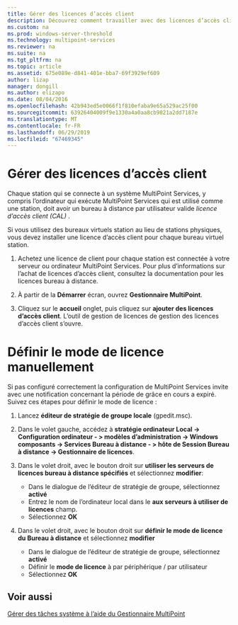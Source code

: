 ```yaml
---
title: Gérer des licences d’accès client
description: Découvrez comment travailler avec des licences d’accès client dans MultiPoint Services
ms.custom: na
ms.prod: windows-server-threshold
ms.technology: multipoint-services
ms.reviewer: na
ms.suite: na
ms.tgt_pltfrm: na
ms.topic: article
ms.assetid: 675e089e-d841-401e-bba7-69f3929ef609
author: lizap
manager: dongill
ms.author: elizapo
ms.date: 08/04/2016
ms.openlocfilehash: 42b943ed5e0066f1f810efaba9e65a529ac25f00
ms.sourcegitcommit: 63926404009f9e1330a4a0aa8cb9821a2dd7187e
ms.translationtype: MT
ms.contentlocale: fr-FR
ms.lasthandoff: 06/29/2019
ms.locfileid: "67469345"
---
```

# <a name="manage-client-access-licenses"></a>Gérer des licences d’accès client
Chaque station qui se connecte à un système MultiPoint Services, y compris l’ordinateur qui exécute MultiPoint Services qui est utilisé comme une station, doit avoir un bureau à distance par utilisateur valide *licence d’accès client (CAL)* .

Si vous utilisez des bureaux virtuels station au lieu de stations physiques, vous devez installer une licence d’accès client pour chaque bureau virtuel station.  
  
1.  Achetez une licence de client pour chaque station est connectée à votre serveur ou ordinateur MultiPoint Services. Pour plus d’informations sur l’achat de licences d’accès client, consultez la documentation pour les licences bureau à distance. 

2.  À partir de la **Démarrer** écran, ouvrez **Gestionnaire MultiPoint**.  
  
3.  Cliquez sur le **accueil** onglet, puis cliquez sur **ajouter des licences d’accès client**.  L’outil de gestion de licences de gestion des licences d’accès client s’ouvre.

# <a name="set-the-licensing-mode-manually"></a>Définir le mode de licence manuellement
Si pas configuré correctement la configuration de MultiPoint Services invite avec une notification concernant la période de grâce en cours a expiré. Suivez ces étapes pour définir le mode de licence :

1. Lancez **éditeur de stratégie de groupe locale** (gpedit.msc).

2. Dans le volet gauche, accédez à **stratégie ordinateur Local -> Configuration ordinateur - > modèles d’administration -> Windows composants -> Services Bureau à distance - > hôte de Session Bureau à distance -> Gestionnaire de licences**.

3. Dans le volet droit, avec le bouton droit sur **utiliser les serveurs de licences bureau à distance spécifiés** et sélectionnez **modifier**:
   - Dans le dialogue de l’éditeur de stratégie de groupe, sélectionnez **activé**
   - Entrez le nom de l’ordinateur local dans le **aux serveurs à utiliser de licences** champ.
   - Sélectionnez **OK**
  
4. Dans le volet droit, avec le bouton droit sur **définir le mode de licence du Bureau à distance** et sélectionnez **modifier**
   - Dans le dialogue de l’éditeur de stratégie de groupe, sélectionnez **activé**
   - Définir le **mode de licence** à par périphérique / par utilisateur
   - Sélectionnez **OK** 

  
## <a name="see-also"></a>Voir aussi  
[Gérer des tâches système à l’aide du Gestionnaire MultiPoint](Manage-System-Tasks-Using-MultiPoint-Manager.md)
